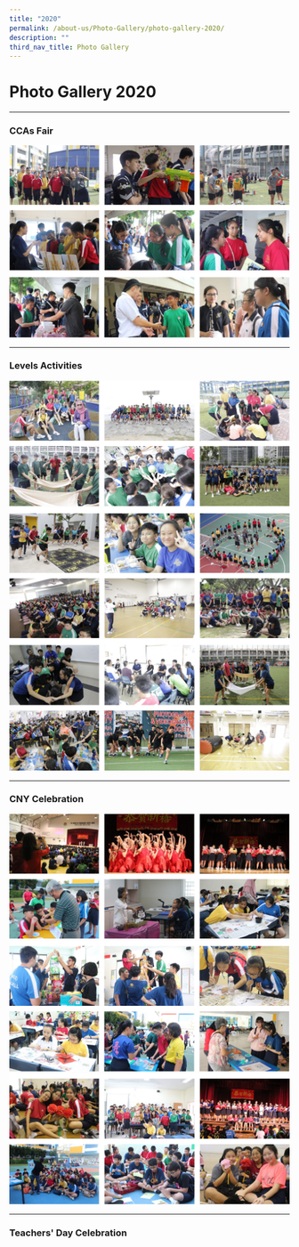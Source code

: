 ```yaml
---
title: "2020"
permalink: /about-us/Photo-Gallery/photo-gallery-2020/
description: ""
third_nav_title: Photo Gallery
---
```

# **Photo Gallery 2020**
-------------------------------------------------------------------------

### CCAs Fair

![](/images/pg2020-1.jpg)
![](/images/pg2020-2.jpg)

-------------------------------------------------------------------------

### Levels Activities

![](/images/pg2020-3.jpg)
![](/images/pg2020-4.jpg)
![](/images/pg2020-5.jpg)

-------------------------------------------------------------------------

### CNY Celebration

![](/images/pg2020-6.jpg)
![](/images/pg2020-7.jpg)
![](/images/pg2020-8.jpg)

-------------------------------------------------------------------------

### Teachers' Day Celebration